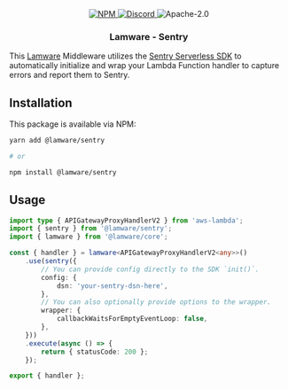 <div align="center">
    <a href="https://www.npmjs.com/package/@lamware/sentry" target="_blank">
        <img src="https://img.shields.io/npm/v/@lamware/sentry?style=flat-square" alt="NPM" />
    </a>
    <a href="https://discord.gg/XMrHXtN" target="_blank">
        <img src="https://img.shields.io/discord/123906549860139008?color=7289DA&label=discord&logo=discord&logoColor=FFFFFF&style=flat-square" alt="Discord" />
    </a>
    <img src="https://img.shields.io/npm/l/@lamware/sentry?style=flat-square" alt="Apache-2.0" />
    <h3>Lamware - Sentry</h3>
</div>

This [Lamware](https://github.com/oyed/lamware) Middleware utilizes the [Sentry Serverless SDK](https://docs.sentry.io/platforms/node/guides/aws-lambda/) to automatically initialize and wrap your Lambda Function handler to capture errors and report them to Sentry.

## Installation

This package is available via NPM:

```bash
yarn add @lamware/sentry

# or

npm install @lamware/sentry
```

## Usage

```typescript
import type { APIGatewayProxyHandlerV2 } from 'aws-lambda';
import { sentry } from '@lamware/sentry';
import { lamware } from '@lamware/core';

const { handler } = lamware<APIGatewayProxyHandlerV2<any>>()
    .use(sentry({
        // You can provide config directly to the SDK `init()`.
        config: {
            dsn: 'your-sentry-dsn-here',
        },
        // You can also optionally provide options to the wrapper.
        wrapper: {
            callbackWaitsForEmptyEventLoop: false,
        },
    }))
    .execute(async () => {
        return { statusCode: 200 };
    });

export { handler };
```

